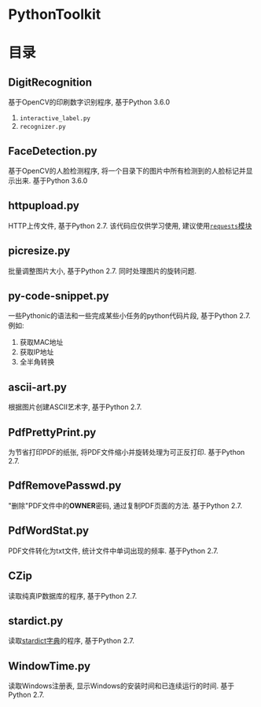 PythonToolkit
=============

目录
===

## DigitRecognition
基于OpenCV的印刷数字识别程序, 基于Python 3.6.0
   1. `interactive_label.py`
   2. `recognizer.py`

## FaceDetection.py
基于OpenCV的人脸检测程序, 将一个目录下的图片中所有检测到的人脸标记并显示出来. 基于Python 3.6.0

## httpupload.py
HTTP上传文件, 基于Python 2.7. 该代码应仅供学习使用, 建议使用[`requests`模块](http://docs.python-requests.org/en/master/)

## picresize.py
批量调整图片大小, 基于Python 2.7. 同时处理图片的旋转问题.

## py-code-snippet.py
一些Pythonic的语法和一些完成某些小任务的python代码片段, 基于Python 2.7. 例如:
   1. 获取MAC地址
   2. 获取IP地址
   3. 全半角转换

## ascii-art.py
根据图片创建ASCII艺术字, 基于Python 2.7.

## PdfPrettyPrint.py
为节省打印PDF的纸张, 将PDF文件缩小并旋转处理为可正反打印. 基于Python 2.7.

## PdfRemovePasswd.py
"删除"PDF文件中的**OWNER**密码, 通过复制PDF页面的方法. 基于Python 2.7.

## PdfWordStat.py
PDF文件转化为txt文件, 统计文件中单词出现的频率. 基于Python 2.7.

## CZip
读取纯真IP数据库的程序, 基于Python 2.7.

## stardict.py
读取[stardict](http://www.stardict.org/)[字典](http://download.huzheng.org/)的程序, 基于Python 2.7.

## WindowTime.py
读取Windows注册表, 显示Windows的安装时间和已连续运行的时间. 基于Python 2.7.